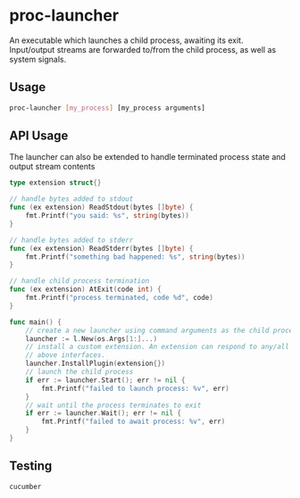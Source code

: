 # proc-launcher

An executable which launches a child process, awaiting its exit. Input/output
streams are forwarded to/from the child process, as well as system signals.

## Usage

```sh
proc-launcher [my_process] [my_process arguments]
```

## API Usage

The launcher can also be extended to handle terminated process state and output
stream contents

```go
type extension struct{}

// handle bytes added to stdout
func (ex extension) ReadStdout(bytes []byte) {
	fmt.Printf("you said: %s", string(bytes))
}

// handle bytes added to stderr
func (ex extension) ReadStderr(bytes []byte) {
	fmt.Printf("something bad happened: %s", string(bytes))
}

// handle child process termination
func (ex extension) AtExit(code int) {
	fmt.Printf("process terminated, code %d", code)
}

func main() {
	// create a new launcher using command arguments as the child process
	launcher := l.New(os.Args[1:]...)
	// install a custom extension. An extension can respond to any/all of the
	// above interfaces.
	launcher.InstallPlugin(extension{})
	// launch the child process
	if err := launcher.Start(); err != nil {
		fmt.Printf("failed to launch process: %v", err)
	}
	// wait until the process terminates to exit
	if err := launcher.Wait(); err != nil {
		fmt.Printf("failed to await process: %v", err)
	}
}
```

## Testing

```
cucumber
```
